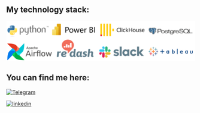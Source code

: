 ## My technology stack:
![Stack](https://github.com/Vlkoz/Vlkoz/blob/main/assets/stack.png)

## You can find me here:
[![Telegram](https://img.shields.io/badge/-telegram-229ED9?style=social&logo=telegram)](https://t.me/slam_vk) 

[![linkedin](https://img.shields.io/badge/-linkedin-229ED9?style=social&logo=linkedin)](https://www.linkedin.com/in/vladimir-kozlov-953751248)